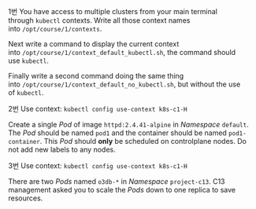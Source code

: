 
1번 
You have access to multiple clusters from your main terminal through `kubectl` contexts. Write all those context names into `/opt/course/1/contexts`.

Next write a command to display the current context into `/opt/course/1/context_default_kubectl.sh`, the command should use `kubectl`.

Finally write a second command doing the same thing into `/opt/course/1/context_default_no_kubectl.sh`, but without the use of `kubectl`.


2번
Use context: `kubectl config use-context k8s-c1-H`

Create a single _Pod_ of image `httpd:2.4.41-alpine` in _Namespace_ `default`. The _Pod_ should be named `pod1` and the container should be named `pod1-container`. This _Pod_ should **only** be scheduled on controlplane nodes. Do not add new labels to any nodes.


3번
Use context: `kubectl config use-context k8s-c1-H`

There are two _Pods_ named `o3db-*` in _Namespace_ `project-c13`. C13 management asked you to scale the _Pods_ down to one replica to save resources.




